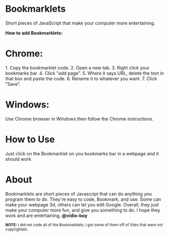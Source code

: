<html>
  <head><h1>Bookmarklets</h1></head>
  <p>Short pieces of JavaScript that make your computer more entertaining.</p>

<b>How to add Bookmarklets:</b>

  <h1>Chrome:</h1>
<p>
1. Copy the bookmarklet code.
2. Open a new tab.
3. Right click your bookmarks bar.
4. Click "add page".
5. Where it says URL, delete the text in that box and paste the code.
6. Rename it to whatever you want.
7. Click "Save".</p>

  <h1>Windows:</h1>

<p>Use Chrome browser in Windows then follow the Chrome instructions.</p>

  <h1>How to Use</h1>
<p>Just click on the Bookmarklet on you bookmarks bar in a webpage and it should work</p>

# About
<p>Bookmarklets are short pieces of Javascript that can do anything you program them to do. They're easy to code, Bookmark, and use. Some can make your webpage 3d, others can let you edit Google. Overall, they just make your computer more fun, and give you something to do. I hope they work and are entertaining, <b>@vidio-boy</b></p>

<p><footer><small> <b>NOTE:</b> I did not code all of the Bookmarklets; I got some of them off of Sites that were not copyrighted..</small><footer></p>

